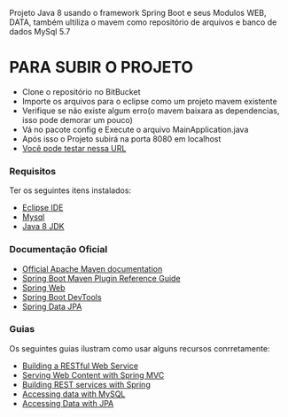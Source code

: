 Projeto Java 8 usando o framework Spring Boot e seus Modulos WEB, DATA, também ultiliza o mavem como repositório de arquivos e banco de dados MySql 5.7

# PARA SUBIR O PROJETO

* Clone o repositório no BitBucket
* Importe os arquivos para o eclipse como um projeto mavem existente
* Verifique se não existe algum erro(o mavem baixara as dependencias, isso pode demorar um pouco)
* Vá no pacote config e Execute o arquivo MainApplication.java
* Após isso o Projeto subirá na porta 8080 em localhost
* [Você pode testar nessa URL ](http://localhost:8080/swagger-ui.html)

### Requisitos
Ter os seguintes itens instalados:

* [Eclipse IDE ](https://www.eclipse.org/downloads/) 
* [Mysql](https://www.mysql.com/downloads/)
* [Java 8 JDK](https://www.oracle.com/technetwork/pt/java/javase/downloads/jdk8-downloads-2133151.html)



### Documentação Oficial
* [Official Apache Maven documentation](https://maven.apache.org/guides/index.html)
* [Spring Boot Maven Plugin Reference Guide](https://docs.spring.io/spring-boot/docs/2.2.0.RC1/maven-plugin/)
* [Spring Web](https://docs.spring.io/spring-boot/docs/2.1.9.RELEASE/reference/htmlsingle/#boot-features-developing-web-applications)
* [Spring Boot DevTools](https://docs.spring.io/spring-boot/docs/2.1.9.RELEASE/reference/htmlsingle/#using-boot-devtools)
* [Spring Data JPA](https://docs.spring.io/spring-boot/docs/2.1.9.RELEASE/reference/htmlsingle/#boot-features-jpa-and-spring-data)

### Guias
Os seguintes guias ilustram como usar alguns recursos conrretamente:

* [Building a RESTful Web Service](https://spring.io/guides/gs/rest-service/)
* [Serving Web Content with Spring MVC](https://spring.io/guides/gs/serving-web-content/)
* [Building REST services with Spring](https://spring.io/guides/tutorials/bookmarks/)
* [Accessing data with MySQL](https://spring.io/guides/gs/accessing-data-mysql/)
* [Accessing Data with JPA](https://spring.io/guides/gs/accessing-data-jpa/)

